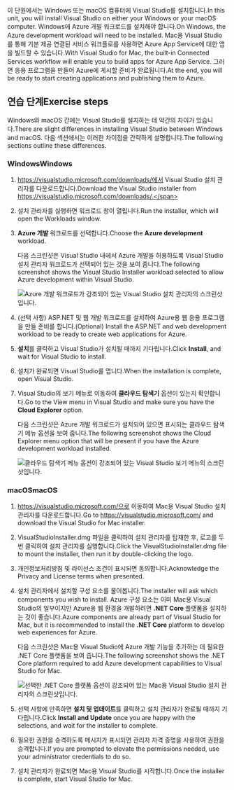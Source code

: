 <span data-ttu-id="4ee64-101">이 단원에서는 Windows 또는 macOS 컴퓨터에 Visual Studio를 설치합니다.</span><span class="sxs-lookup"><span data-stu-id="4ee64-101">In this unit, you will install Visual Studio on either your Windows or your macOS computer.</span></span> <span data-ttu-id="4ee64-102">Windows에 Azure 개발 워크로드를 설치해야 합니다.</span><span class="sxs-lookup"><span data-stu-id="4ee64-102">On Windows, the Azure development workload will need to be installed.</span></span> <span data-ttu-id="4ee64-103">Mac용 Visual Studio를 통해 기본 제공 연결된 서비스 워크플로를 사용하면 Azure App Service에 대한 앱을 빌드할 수 있습니다.</span><span class="sxs-lookup"><span data-stu-id="4ee64-103">With Visual Studio for Mac, the built-in Connected Services workflow will enable you to build apps for Azure App Service.</span></span> <span data-ttu-id="4ee64-104">그러면 응용 프로그램을 만들어 Azure에 게시할 준비가 완료됩니다.</span><span class="sxs-lookup"><span data-stu-id="4ee64-104">At the end, you will be ready to start creating applications and publishing them to Azure.</span></span>

## <a name="exercise-steps"></a><span data-ttu-id="4ee64-105">연습 단계</span><span class="sxs-lookup"><span data-stu-id="4ee64-105">Exercise steps</span></span>

<span data-ttu-id="4ee64-106">Windows와 macOS 간에는 Visual Studio를 설치하는 데 약간의 차이가 있습니다.</span><span class="sxs-lookup"><span data-stu-id="4ee64-106">There are slight differences in installing Visual Studio between Windows and macOS.</span></span> <span data-ttu-id="4ee64-107">다음 섹션에서는 이러한 차이점을 간략하게 설명합니다.</span><span class="sxs-lookup"><span data-stu-id="4ee64-107">The following sections outline these differences.</span></span>

### <a name="windows"></a><span data-ttu-id="4ee64-108">Windows</span><span class="sxs-lookup"><span data-stu-id="4ee64-108">Windows</span></span>

1. <span data-ttu-id="4ee64-109">https://visualstudio.microsoft.com/downloads/에서 Visual Studio 설치 관리자를 다운로드합니다.</span><span class="sxs-lookup"><span data-stu-id="4ee64-109">Download the Visual Studio installer from https://visualstudio.microsoft.com/downloads/.</span></span>

1. <span data-ttu-id="4ee64-110">설치 관리자를 실행하면 워크로드 창이 열립니다.</span><span class="sxs-lookup"><span data-stu-id="4ee64-110">Run the installer, which will open the Workloads window.</span></span>

1. <span data-ttu-id="4ee64-111">**Azure 개발** 워크로드를 선택합니다.</span><span class="sxs-lookup"><span data-stu-id="4ee64-111">Choose the **Azure development** workload.</span></span>

    <span data-ttu-id="4ee64-112">다음 스크린샷은 Visual Studio 내에서 Azure 개발을 허용하도록 Visual Studio 설치 관리자 워크로드가 선택되어 있는 것을 보여 줍니다.</span><span class="sxs-lookup"><span data-stu-id="4ee64-112">The following screenshot shows the Visual Studio Installer workload selected to allow Azure development within Visual Studio.</span></span>

    ![Azure 개발 워크로드가 강조되어 있는 Visual Studio 설치 관리자의 스크린샷입니다.](../media/5-select-azure-workload.png)

1. <span data-ttu-id="4ee64-114">(선택 사항) ASP.NET 및 웹 개발 워크로드를 설치하여 Azure용 웹 응용 프로그램을 만들 준비를 합니다.</span><span class="sxs-lookup"><span data-stu-id="4ee64-114">(Optional) Install the ASP.NET and web development workload to be ready to create web applications for Azure.</span></span>

1. <span data-ttu-id="4ee64-115">**설치**를 클릭하고 Visual Studio가 설치될 때까지 기다립니다.</span><span class="sxs-lookup"><span data-stu-id="4ee64-115">Click **Install**, and wait for Visual Studio to install.</span></span>

1. <span data-ttu-id="4ee64-116">설치가 완료되면 Visual Studio를 엽니다.</span><span class="sxs-lookup"><span data-stu-id="4ee64-116">When the installation is complete, open Visual Studio.</span></span>

1. <span data-ttu-id="4ee64-117">Visual Studio의 보기 메뉴로 이동하여 **클라우드 탐색기** 옵션이 있는지 확인합니다.</span><span class="sxs-lookup"><span data-stu-id="4ee64-117">Go to the View menu in Visual Studio and make sure you have the **Cloud Explorer** option.</span></span>

    <span data-ttu-id="4ee64-118">다음 스크린샷은 Azure 개발 워크로드가 설치되어 있으면 표시되는 클라우드 탐색기 메뉴 옵션을 보여 줍니다.</span><span class="sxs-lookup"><span data-stu-id="4ee64-118">The following screenshot shows the Cloud Explorer menu option that will be present if you have the Azure development workload installed.</span></span>

    ![클라우드 탐색기 메뉴 옵션이 강조되어 있는 Visual Studio 보기 메뉴의 스크린샷입니다.](../media/5-verify-cloud-explorer.png)

### <a name="macos"></a><span data-ttu-id="4ee64-120">macOS</span><span class="sxs-lookup"><span data-stu-id="4ee64-120">macOS</span></span>

1. <span data-ttu-id="4ee64-121">https://visualstudio.microsoft.com/으로 이동하여 Mac용 Visual Studio 설치 관리자를 다운로드합니다.</span><span class="sxs-lookup"><span data-stu-id="4ee64-121">Go to https://visualstudio.microsoft.com/ and download the Visual Studio for Mac installer.</span></span>

1. <span data-ttu-id="4ee64-122">VisualStudioInstaller.dmg 파일을 클릭하여 설치 관리자를 탑재한 후, 로고를 두 번 클릭하여 설치 관리자를 실행합니다.</span><span class="sxs-lookup"><span data-stu-id="4ee64-122">Click the VisualStudioInstaller.dmg file to mount the installer, then run it by double-clicking the logo.</span></span>

1. <span data-ttu-id="4ee64-123">개인정보처리방침 및 라이선스 조건이 표시되면 동의합니다.</span><span class="sxs-lookup"><span data-stu-id="4ee64-123">Acknowledge the Privacy and License terms when presented.</span></span>

1. <span data-ttu-id="4ee64-124">설치 관리자에서 설치할 구성 요소를 물어봅니다.</span><span class="sxs-lookup"><span data-stu-id="4ee64-124">The installer will ask which components you wish to install.</span></span> <span data-ttu-id="4ee64-125">Azure 구성 요소는 이미 Mac용 Visual Studio의 일부이지만 Azure용 웹 환경을 개발하려면 **.NET Core** 플랫폼을 설치하는 것이 좋습니다.</span><span class="sxs-lookup"><span data-stu-id="4ee64-125">Azure components are already part of Visual Studio for Mac, but it is recommended to install the **.NET Core** platform to develop web experiences for Azure.</span></span>

    <span data-ttu-id="4ee64-126">다음 스크린샷은 Mac용 Visual Studio에 Azure 개발 기능을 추가하는 데 필요한 .NET Core 플랫폼을 보여 줍니다.</span><span class="sxs-lookup"><span data-stu-id="4ee64-126">The following screenshot shows the .NET Core platform required to add Azure development capabilities to Visual Studio for Mac.</span></span>

    ![선택한 .NET Core 플랫폼 옵션이 강조되어 있는 Mac용 Visual Studio 설치 관리자의 스크린샷입니다.](../media/5-vsmac-install-net-core.png)

1. <span data-ttu-id="4ee64-128">선택 사항에 만족하면 **설치 및 업데이트**를 클릭하고 설치 관리자가 완료될 때까지 기다립니다.</span><span class="sxs-lookup"><span data-stu-id="4ee64-128">Click **Install and Update** once you are happy with the selections, and wait for the installer to complete.</span></span>

1. <span data-ttu-id="4ee64-129">필요한 권한을 승격하도록 메시지가 표시되면 관리자 자격 증명을 사용하여 권한을 승격합니다.</span><span class="sxs-lookup"><span data-stu-id="4ee64-129">If you are prompted to elevate the permissions needed, use your administrator credentials to do so.</span></span>

1. <span data-ttu-id="4ee64-130">설치 관리자가 완료되면 Mac용 Visual Studio를 시작합니다.</span><span class="sxs-lookup"><span data-stu-id="4ee64-130">Once the installer is complete, start Visual Studio for Mac.</span></span>
